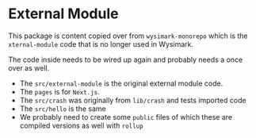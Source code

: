 # External Module

This package is content copied over from `wysimark-monorepo` which is the `xternal-module` code that is no longer used in Wysimark.

The code inside needs to be wired up again and probably needs a once over as well.

- The `src/external-module` is the original external module code.
- The `pages` is for `Next.js`.
- The `src/crash` was originally from `lib/crash` and tests imported code
- The `src/hello` is the same
- We probably need to create some `public` files of which these are compiled versions as well with `rollup`
